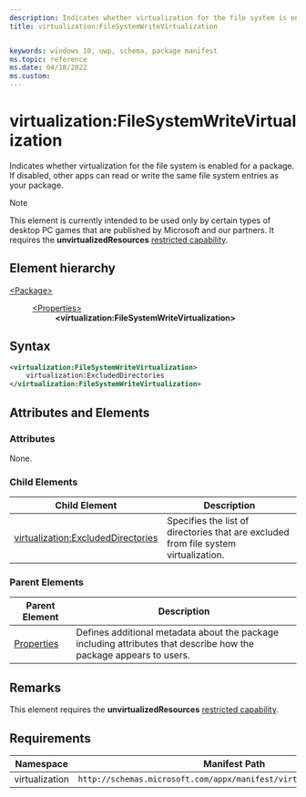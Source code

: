 ```yaml
---
description: Indicates whether virtualization for the file system is enabled for a package.
title: virtualization:FileSystemWriteVirtualization


keywords: windows 10, uwp, schema, package manifest
ms.topic: reference
ms.date: 04/18/2022
ms.custom: 
---
```


# virtualization:FileSystemWriteVirtualization

Indicates whether virtualization for the file system is enabled for a package. If disabled, other apps can read or write the same file system entries as your package. 

> [!NOTE]
> This element is currently intended to be used only by certain types of desktop PC games that are published by Microsoft and our partners. It requires the  **unvirtualizedResources** [restricted capability](/windows/uwp/packaging/app-capability-declarations#restricted-capabilities).

## Element hierarchy

<dl>
<dt><a href="element-package.md">&lt;Package&gt;</a></dt>
<dd>
<dl>
<dt><a href="element-properties.md">&lt;Properties&gt;</a></dt>
<dd><b>&lt;virtualization:FileSystemWriteVirtualization&gt;</b></dd>
</dl>
</dd>
</dl>

## Syntax

``` xml
<virtualization:FileSystemWriteVirtualization>
    virtualization:ExcludedDirectories
</virtualization:FileSystemWriteVirtualization>
```
## Attributes and Elements

### Attributes

None.

### Child Elements

| Child Element | Description |
|---------------|-------------|
| [virtualization:ExcludedDirectories](element-virtualization-excludeddirectories.md) | Specifies the list of directories that are excluded from file system virtualization. |

### Parent Elements

| Parent Element | Description |
|---------------|-------------|
| [Properties](element-properties.md) | Defines additional metadata about the package including attributes that describe how the package appears to users.  |

## Remarks

This element requires the **unvirtualizedResources** [restricted capability](/windows/uwp/packaging/app-capability-declarations#restricted-capabilities).

## Requirements

| Namespace | Manifest Path | 
|---------------|-------------------------------------------------------------|
| virtualization | `http://schemas.microsoft.com/appx/manifest/virtualization/windows10` |

 

 
